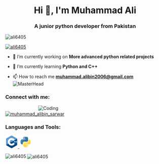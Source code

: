 <h1 align="center">Hi 👋, I'm Muhammad Ali</h1>
<h3 align="center">A junior python developer from Pakistan</h3>

<p align="left"> <img src="https://komarev.com/ghpvc/?username=ali6405&label=Profile%20views&color=0e75b6&style=flat" alt="ali6405" /> </p>

<p align="left"> <a href="https://github.com/ryo-ma/github-profile-trophy"><img src="https://github-profile-trophy.vercel.app/?username=ali6405" alt="ali6405" /></a> </p>

- 🔭 I’m currently working on **More advanced python related projects**

- 🌱 I’m currently learning **Python and C++**

- 📫 How to reach me **muhammad.alibin2006@gmail.com**
![MasterHead](https://thumbs.gfycat.com/BetterHandmadeGull-size_restricted.gif)
<h3 align="left">Connect with me:</h3>
<p align="left">
<img align="right" alt="Coding" width="400"  src="https://cdn.dribbble.com/users/416610/screenshots/4801105/coding_desk_flat_vector_ui_ux_design_illustration_motion_animation_gif2.gif">

<a href="https://instagram.com/muhammad_alibin_sarwar" target="blank"><img align="center" src="https://raw.githubusercontent.com/rahuldkjain/github-profile-readme-generator/master/src/images/icons/Social/instagram.svg" alt="muhammad_alibin_sarwar" height="30" width="40" /></a>
</p>

<h3 align="left">Languages and Tools:</h3>
<p align="left"> <a href="https://www.w3schools.com/cpp/" target="_blank" rel="noreferrer"> <img src="https://raw.githubusercontent.com/devicons/devicon/master/icons/cplusplus/cplusplus-original.svg" alt="cplusplus" width="40" height="40"/> </a> <a href="https://www.python.org" target="_blank" rel="noreferrer"> <img src="https://raw.githubusercontent.com/devicons/devicon/master/icons/python/python-original.svg" alt="python" width="40" height="40"/> </a> </p>

<p><img align="left" src="https://github-readme-stats.vercel.app/api/top-langs?username=ali6405&show_icons=true&locale=en&layout=compact" alt="ali6405" /></p>

<p>&nbsp;<img align="center" src="https://github-readme-stats.vercel.app/api?username=ali6405&show_icons=true&locale=en" alt="ali6405" /></p>

